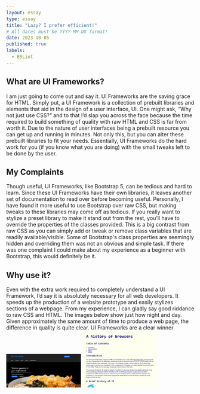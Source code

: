 ```yaml
---
layout: essay
type: essay
title: "Lazy? I prefer efficient!"
# All dates must be YYYY-MM-DD format!
date: 2023-10-05
published: true
labels:
  - ESLint
---
```


## What are UI Frameworks? ##

I am just going to come out and say it. UI Frameworks are the saving grace for HTML. Simply put, a UI Framework is a collection of prebuilt libraries and elements that aid in the design of a user interface, UI. One might ask, “Why not just use CSS?” and to that I’d slap you across the face because the time required to build something of quality with raw HTML and CSS is far from worth it.  Due to the nature of user interfaces being a prebuilt resource you can get up and running in minutes. Not only this, but you can alter these prebuilt libraries to fit your needs. Essentially, UI Frameworks do the hard work for you (if you know what you are doing) with the small tweaks left to be done by the user.

## My Complaints ##

Though useful, UI Frameworks, like Bootstrap 5, can be tedious and hard to learn. Since these UI Frameworks have their own libraries, it leaves another set of documentation to read over before becoming useful. Personally, I have found it more useful to use Bootstrap over raw CSS, but making tweaks to these libraries may come off as tedious. If you really want to stylize a preset library to make it stand out from the rest, you’ll have to override the properties of the classes provided. This is a big contrast from raw CSS as you can simply add or tweak or remove class variables that are readily available/visible. Some of Bootstrap's class properties are seemingly hidden and overriding them was not an obvious and simple task. If there was one complaint I could make about my experience as a beginner with Bootstrap, this would definitely be it. 

## Why use it? ##

Even with the extra work required to completely understand a UI Framework, I’d say it is absolutely necessary for all web developers. It speeds up the production of a website prototype and easily stylizes sections of a webpage. From my experience, I can gladly say good riddance to raw CSS and HTML. The images below show just how night and day. Given approximately the same amount of time to produce a web page, the difference in quality is quite clear. UI Frameworks are a clear winner
<br>
<img width="200px" class="rounded float-left pe-4" src="../img/Bootstrap_vs_CSS/BootstrapSite.png">
<img width="200px" class="rounded float-right pe-4" src="../img/Bootstrap_vs_CSS/Raw CSS Site.png">

